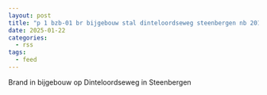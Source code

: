 ```yaml
---
layout: post
title: "p 1 bzb-01 br bijgebouw stal dinteloordseweg steenbergen nb 201634"
date: 2025-01-22
categories: 
  - rss
tags: 
  - feed
---
```


Brand in bijgebouw op Dinteloordseweg in Steenbergen
